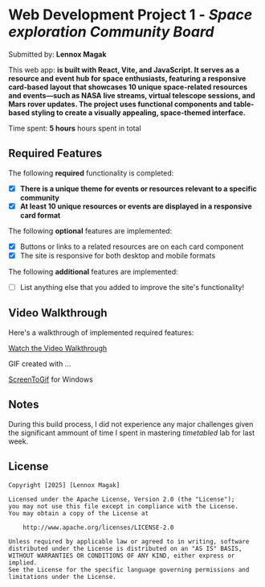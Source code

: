 # Web Development Project 1 - *Space exploration Community Board*

Submitted by: **Lennox Magak**

This web app: **is built with React, Vite, and JavaScript. It serves as a resource and event hub for space enthusiasts, featuring a responsive card-based layout that showcases 10 unique space-related resources and events—such as NASA live streams, virtual telescope sessions, and Mars rover updates. The project uses functional components and table-based styling to create a visually appealing, space-themed interface.**

Time spent: **5 hours** hours spent in total

## Required Features

The following **required** functionality is completed:

- [x] **There is a unique theme for events or resources relevant to a specific community**
- [x] **At least 10 unique resources or events are displayed in a responsive card format**

The following **optional** features are implemented:

- [x] Buttons or links to a related resources are on each card component
- [x] The site is responsive for both desktop and mobile formats

The following **additional** features are implemented:

* [ ] List anything else that you added to improve the site's functionality!

## Video Walkthrough

Here's a walkthrough of implemented required features:

[Watch the Video Walkthrough](https://i.imgur.com/EuFKg5G.mp4)


GIF created with ...  

[ScreenToGif](https://www.screentogif.com/) for Windows

## Notes

During this build process, I did not experience any major challenges given the significant ammount of time I spent in mastering *timetabled* lab for last week. 

## License

    Copyright [2025] [Lennox Magak]

    Licensed under the Apache License, Version 2.0 (the "License");
    you may not use this file except in compliance with the License.
    You may obtain a copy of the License at

        http://www.apache.org/licenses/LICENSE-2.0

    Unless required by applicable law or agreed to in writing, software
    distributed under the License is distributed on an "AS IS" BASIS,
    WITHOUT WARRANTIES OR CONDITIONS OF ANY KIND, either express or implied.
    See the License for the specific language governing permissions and
    limitations under the License.

